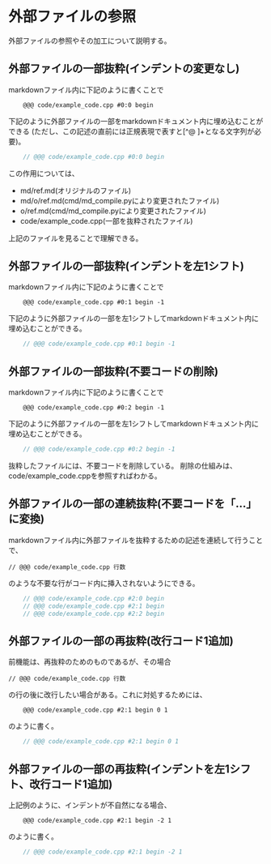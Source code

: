# 外部ファイルの参照
外部ファイルの参照やその加工について説明する。

## 外部ファイルの一部抜粋(インデントの変更なし)
markdownファイル内に下記のように書くことで

        @@@ code/example_code.cpp #0:0 begin  

下記のように外部ファイルの一部をmarkdownドキュメント内に埋め込むことができる
(ただし、この記述の直前には正規表現で表すと[^@ ]+となる文字列が必要)。

```.cpp
    // @@@ code/example_code.cpp #0:0 begin
```

この作用については、

* md/ref.md(オリジナルのファイル)
* md/o/ref.md(cmd/md_compile.pyにより変更されたファイル)
* o/ref.md(cmd/md_compile.pyにより変更されたファイル)
* code/example_code.cpp(一部を抜粋されたファイル)

上記のファイルを見ることで理解できる。

## 外部ファイルの一部抜粋(インデントを左1シフト)
markdownファイル内に下記のように書くことで

        @@@ code/example_code.cpp #0:1 begin -1

下記のように外部ファイルの一部を左1シフトしてmarkdownドキュメント内に埋め込むことができる。

```.cpp
    // @@@ code/example_code.cpp #0:1 begin -1
```

## 外部ファイルの一部抜粋(不要コードの削除)
markdownファイル内に下記のように書くことで

        @@@ code/example_code.cpp #0:2 begin -1

下記のように外部ファイルの一部を左1シフトしてmarkdownドキュメント内に埋め込むことができる。

```.cpp
    // @@@ code/example_code.cpp #0:2 begin -1
```

抜粋したファイルには、不要コードを削除している。
削除の仕組みは、code/example_code.cppを参照すればわかる。

## 外部ファイルの一部の連続抜粋(不要コードを「...」に変換)
markdownファイル内に外部ファイルを抜粋するための記述を連続して行うことで、

    // @@@ code/example_code.cpp 行数

のような不要な行がコード内に挿入されないようにできる。

```.cpp
    // @@@ code/example_code.cpp #2:0 begin
    // @@@ code/example_code.cpp #2:1 begin
    // @@@ code/example_code.cpp #2:2 begin
```

## 外部ファイルの一部の再抜粋(改行コード1追加)
前機能は、再抜粋のためのものであるが、その場合

    // @@@ code/example_code.cpp 行数

の行の後に改行したい場合がある。これに対処するためには、

        @@@ code/example_code.cpp #2:1 begin 0 1

のように書く。

```.cpp
    // @@@ code/example_code.cpp #2:1 begin 0 1
```

## 外部ファイルの一部の再抜粋(インデントを左1シフト、改行コード1追加)
上記例のように、インデントが不自然になる場合、

        @@@ code/example_code.cpp #2:1 begin -2 1

のように書く。

```.cpp
    // @@@ code/example_code.cpp #2:1 begin -2 1
```



